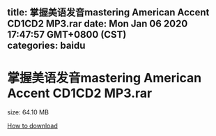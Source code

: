 
title: 掌握美语发音mastering American Accent CD1CD2 MP3.rar
date: Mon Jan 06 2020 17:47:57 GMT+0800 (CST)    
categories: baidu
---

# 掌握美语发音mastering American Accent CD1CD2 MP3.rar
size: 64.10 MB
 
 

[How to download](https://bpcam.bemobtrk.com/go/2ceec3aa-1ca2-46d6-b9ff-aaa5c184517c?jno=2291)